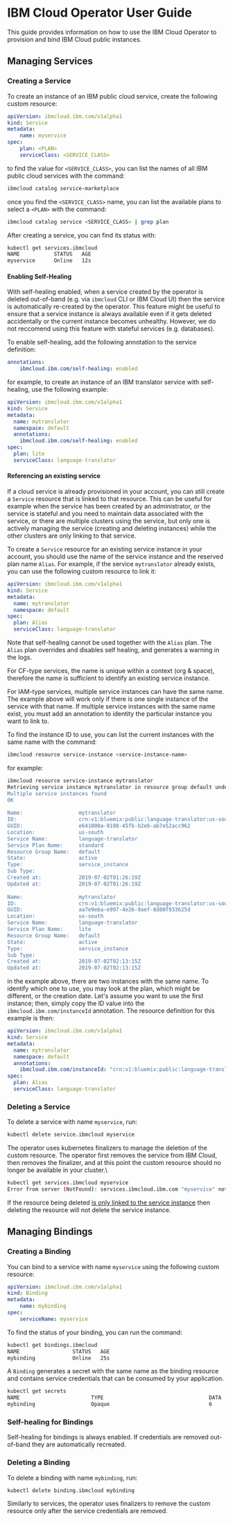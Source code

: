 # IBM Cloud Operator User Guide

This guide provides information on how to use the IBM Cloud Operator to provision and bind
IBM Cloud public instances.

## Managing Services

### Creating a Service

To create an instance of an IBM public cloud service, create the following custom resource:

```yaml
apiVersion: ibmcloud.ibm.com/v1alpha1
kind: Service
metadata:
    name: myservice
spec:
    plan: <PLAN>
    serviceClass: <SERVICE_CLASS>
```    

to find the value for `<SERVICE_CLASS>`, you can list the names of all IBM public cloud 
services with the command:

```bash
ibmcloud catalog service-marketplace
```

once you find the `<SERVICE_CLASS>` name, you can list the available plans to select
a `<PLAN>` with the command:

```bash
ibmcloud catalog service <SERVICE_CLASS> | grep plan
```

After creating a service, you can find its status with:

```bash
kubectl get services.ibmcloud 
NAME           STATUS   AGE
myservice      Online   12s
```

#### Enabling Self-Healing

With self-healing enabled, when a service created by the operator is deleted out-of-band
(e.g. via `ibmcloud` CLI or IBM Cloud UI) then the service is automatically re-created by
the operator. This feature might be useful to ensure that a service instance is always available
even if it gets deleted accidentally or the current instance becomes unhealthy. However,
we do not reccomend using this feature with stateful services (e.g. databases).

To enable self-healing, add the following annotation to the service definition:

```yaml
annotations:
    ibmcloud.ibm.com/self-healing: enabled
```

for example, to create an instance of an IBM translator service with self-healing, use the following
example:

```yaml
apiVersion: ibmcloud.ibm.com/v1alpha1
kind: Service
metadata:
  name: mytranslator
  namespace: default
  annotations:
    ibmcloud.ibm.com/self-healing: enabled
spec:
  plan: lite
  serviceClass: language-translator
```  

#### Referencing an existing service

If a cloud service is already provisioned in your account, you can still create a `Service` resource
that is linked to that resource. This can be useful for example when the service has been created
by an administrator, or the service is stateful and you need to maintain data associated with
the service, or there are multiple clusters using the service, but only one is actively managing the service
(creating and deleting instances) while the other clusters are only linking to that service.

To create a `Service` resource for an existing service instance in your account, you should use the name of the service
instance and the reserved plan name `Alias`. For example, if the service `mytranslator` already exists, you can
use the following custom resource to link it:

```yaml
apiVersion: ibmcloud.ibm.com/v1alpha1
kind: Service
metadata:
  name: mytranslator
  namespace: default
spec:
  plan: Alias
  serviceClass: language-translator
```

Note that self-healing cannot be used together with the `Alias` plan. The `Alias` plan overrides
and disables self healing, and generates a warning in the logs.

For CF-type services, the name is unique within a context (org & space), therefore the name is sufficient
to identify an existing service instance. 

For IAM-type services, multiple service instances can have the same name.
The example above will work only if there is one single instance of the service with that name. If multiple
service instances with the same name exist, you must add an annotation to identity the particular instance
you want to link to.

To find the instance ID to use, you can list the current instances with the same name with the command:

```bash
ibmcloud resource service-instance <service-instance-name>
```

for example:

```bash
ibmcloud resource service-instance mytranslator
Retrieving service instance mytranslator in resource group default under account Paolo Dettori's Account as dettori@us.ibm.com...
Multiple service instances found
OK
                          
Name:                  mytranslator   
ID:                    crn:v1:bluemix:public:language-translator:us-south:a/0b5a00334eaf9eb9339d2ab48f20d7f5:e641000a-9108-45fb-b2e6-ab7e52acc962::   
GUID:                  e641000a-9108-45fb-b2e6-ab7e52acc962   
Location:              us-south   
Service Name:          language-translator   
Service Plan Name:     standard   
Resource Group Name:   default   
State:                 active   
Type:                  service_instance   
Sub Type:                 
Created at:            2019-07-02T01:26:19Z   
Updated at:            2019-07-02T01:26:19Z   
                          
Name:                  mytranslator   
ID:                    crn:v1:bluemix:public:language-translator:us-south:a/0b5a00334eaf9eb9339d2ab48f20d7f5:aa7e9eba-e997-4e26-9aef-8d80f933625d::   
GUID:                  aa7e9eba-e997-4e26-9aef-8d80f933625d   
Location:              us-south   
Service Name:          language-translator   
Service Plan Name:     lite   
Resource Group Name:   default   
State:                 active   
Type:                  service_instance   
Sub Type:                 
Created at:            2019-07-02T02:13:15Z   
Updated at:            2019-07-02T02:13:15Z 
```

in the example above, there are two instances with the same name. To identify
which one to use, you may look at the plan, which might be different, or the creation date.
Let's assume you want to use the first instance; then, simply copy the ID value into the 
`ibmcloud.ibm.com/instanceId` annotation. The resource definition for this example is then:

```yaml
apiVersion: ibmcloud.ibm.com/v1alpha1
kind: Service
metadata:
  name: mytranslator
  namespace: default
  annotations:
    ibmcloud.ibm.com/instanceId: "crn:v1:bluemix:public:language-translator:us-south:a/0b5a00334eaf9eb9339d2ab48f20d7f5:e641000a-9108-45fb-b2e6-ab7e52acc962::"
spec:
  plan: Alias
  serviceClass: language-translator
```

### Deleting a Service

To delete a service with name `myservice`, run:

```bash
kubectl delete service.ibmcloud myservice
```

The operator uses kubernetes finalizers to manage the deletion of the custom resource.
The operator first removes the service from IBM Cloud, then removes the finalizer, and
at this point the custom resource should no longer be available in your cluster.\

```bash
kubectl get services.ibmcloud myservice
Error from server (NotFound): services.ibmcloud.ibm.com "myservice" not found
```

If the resource being deleted [is only linked to the service instance](#referencing-an-existing-service)
then deleting the resource will not delete the service instance.

## Managing Bindings

### Creating a Binding

You can bind to a service with name `myservice` using the following custom resource:

```yaml
apiVersion: ibmcloud.ibm.com/v1alpha1
kind: Binding
metadata:
    name: mybinding
spec:
    serviceName: myservice
```    

To find the status of your binding, you can run the command:

```bash
kubectl get bindings.ibmcloud 
NAME                 STATUS   AGE
mybinding            Online   25s
```

A `Binding` generates a secret with the same name as the binding resource and 
contains service credentials that can be consumed by your application.

```bash
kubectl get secrets
NAME                       TYPE                                  DATA   AGE
mybinding                  Opaque                                6      102s
```

### Self-healing for Bindings

Self-healing for bindings is always enabled. If credentials are removed out-of-band they are
automatically recreated.


### Deleting a Binding

To delete a binding with name `mybinding`, run:

```bash
kubectl delete binding.ibmcloud mybinding
```

Similarly to services, the operator uses finalizers to remove the custom resource
only after the service credentials are removed.
